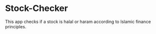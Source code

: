 # Stock-Checker
This app checks if a stock is halal or haram according to Islamic finance principles.
